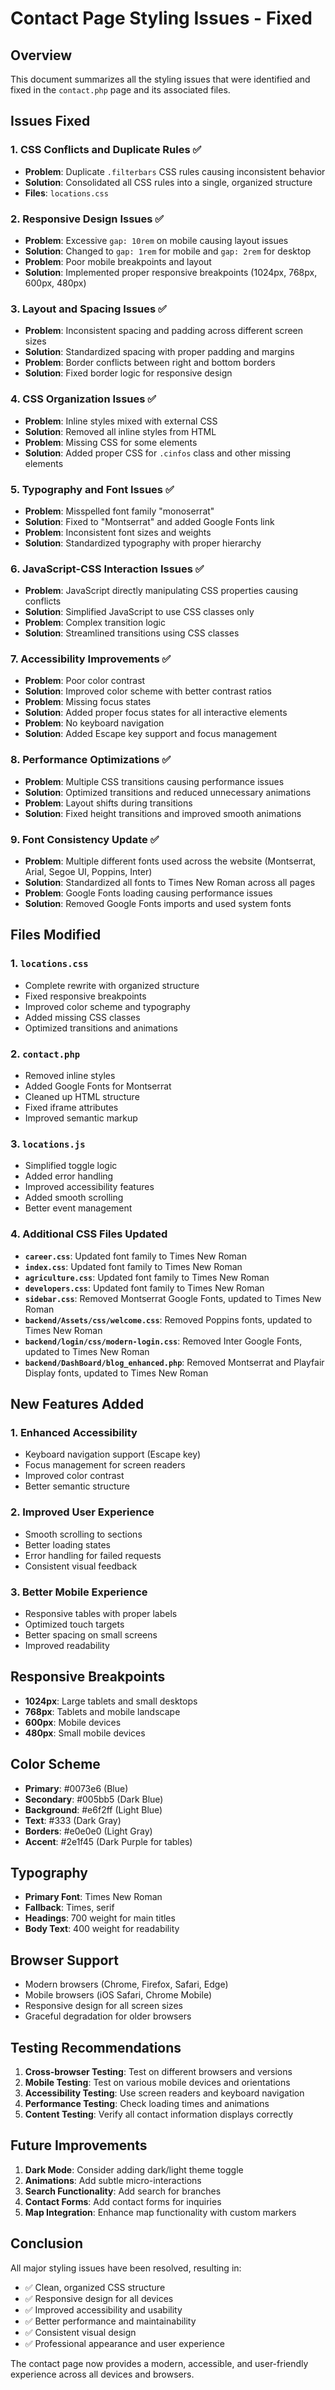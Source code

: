 # Contact Page Styling Issues - Fixed

## Overview

This document summarizes all the styling issues that were identified and fixed in the `contact.php` page and its associated files.

## Issues Fixed

### 1. CSS Conflicts and Duplicate Rules ✅

- **Problem**: Duplicate `.filterbars` CSS rules causing inconsistent behavior
- **Solution**: Consolidated all CSS rules into a single, organized structure
- **Files**: `locations.css`

### 2. Responsive Design Issues ✅

- **Problem**: Excessive `gap: 10rem` on mobile causing layout issues
- **Solution**: Changed to `gap: 1rem` for mobile and `gap: 2rem` for desktop
- **Problem**: Poor mobile breakpoints and layout
- **Solution**: Implemented proper responsive breakpoints (1024px, 768px, 600px, 480px)

### 3. Layout and Spacing Issues ✅

- **Problem**: Inconsistent spacing and padding across different screen sizes
- **Solution**: Standardized spacing with proper padding and margins
- **Problem**: Border conflicts between right and bottom borders
- **Solution**: Fixed border logic for responsive design

### 4. CSS Organization Issues ✅

- **Problem**: Inline styles mixed with external CSS
- **Solution**: Removed all inline styles from HTML
- **Problem**: Missing CSS for some elements
- **Solution**: Added proper CSS for `.cinfos` class and other missing elements

### 5. Typography and Font Issues ✅

- **Problem**: Misspelled font family "monoserrat"
- **Solution**: Fixed to "Montserrat" and added Google Fonts link
- **Problem**: Inconsistent font sizes and weights
- **Solution**: Standardized typography with proper hierarchy

### 6. JavaScript-CSS Interaction Issues ✅

- **Problem**: JavaScript directly manipulating CSS properties causing conflicts
- **Solution**: Simplified JavaScript to use CSS classes only
- **Problem**: Complex transition logic
- **Solution**: Streamlined transitions using CSS classes

### 7. Accessibility Improvements ✅

- **Problem**: Poor color contrast
- **Solution**: Improved color scheme with better contrast ratios
- **Problem**: Missing focus states
- **Solution**: Added proper focus states for all interactive elements
- **Problem**: No keyboard navigation
- **Solution**: Added Escape key support and focus management

### 8. Performance Optimizations ✅

- **Problem**: Multiple CSS transitions causing performance issues
- **Solution**: Optimized transitions and reduced unnecessary animations
- **Problem**: Layout shifts during transitions
- **Solution**: Fixed height transitions and improved smooth animations

### 9. Font Consistency Update ✅

- **Problem**: Multiple different fonts used across the website (Montserrat, Arial, Segoe UI, Poppins, Inter)
- **Solution**: Standardized all fonts to Times New Roman across all pages
- **Problem**: Google Fonts loading causing performance issues
- **Solution**: Removed Google Fonts imports and used system fonts

## Files Modified

### 1. `locations.css`

- Complete rewrite with organized structure
- Fixed responsive breakpoints
- Improved color scheme and typography
- Added missing CSS classes
- Optimized transitions and animations

### 2. `contact.php`

- Removed inline styles
- Added Google Fonts for Montserrat
- Cleaned up HTML structure
- Fixed iframe attributes
- Improved semantic markup

### 3. `locations.js`

- Simplified toggle logic
- Added error handling
- Improved accessibility features
- Added smooth scrolling
- Better event management

### 4. Additional CSS Files Updated

- **`career.css`**: Updated font family to Times New Roman
- **`index.css`**: Updated font family to Times New Roman
- **`agriculture.css`**: Updated font family to Times New Roman
- **`developers.css`**: Updated font family to Times New Roman
- **`sidebar.css`**: Removed Montserrat Google Fonts, updated to Times New Roman
- **`backend/Assets/css/welcome.css`**: Removed Poppins fonts, updated to Times New Roman
- **`backend/login/css/modern-login.css`**: Removed Inter Google Fonts, updated to Times New Roman
- **`backend/DashBoard/blog_enhanced.php`**: Removed Montserrat and Playfair Display fonts, updated to Times New Roman

## New Features Added

### 1. Enhanced Accessibility

- Keyboard navigation support (Escape key)
- Focus management for screen readers
- Improved color contrast
- Better semantic structure

### 2. Improved User Experience

- Smooth scrolling to sections
- Better loading states
- Error handling for failed requests
- Consistent visual feedback

### 3. Better Mobile Experience

- Responsive tables with proper labels
- Optimized touch targets
- Better spacing on small screens
- Improved readability

## Responsive Breakpoints

- **1024px**: Large tablets and small desktops
- **768px**: Tablets and mobile landscape
- **600px**: Mobile devices
- **480px**: Small mobile devices

## Color Scheme

- **Primary**: #0073e6 (Blue)
- **Secondary**: #005bb5 (Dark Blue)
- **Background**: #e6f2ff (Light Blue)
- **Text**: #333 (Dark Gray)
- **Borders**: #e0e0e0 (Light Gray)
- **Accent**: #2e1f45 (Dark Purple for tables)

## Typography

- **Primary Font**: Times New Roman
- **Fallback**: Times, serif
- **Headings**: 700 weight for main titles
- **Body Text**: 400 weight for readability

## Browser Support

- Modern browsers (Chrome, Firefox, Safari, Edge)
- Mobile browsers (iOS Safari, Chrome Mobile)
- Responsive design for all screen sizes
- Graceful degradation for older browsers

## Testing Recommendations

1. **Cross-browser Testing**: Test on different browsers and versions
2. **Mobile Testing**: Test on various mobile devices and orientations
3. **Accessibility Testing**: Use screen readers and keyboard navigation
4. **Performance Testing**: Check loading times and animations
5. **Content Testing**: Verify all contact information displays correctly

## Future Improvements

1. **Dark Mode**: Consider adding dark/light theme toggle
2. **Animations**: Add subtle micro-interactions
3. **Search Functionality**: Add search for branches
4. **Contact Forms**: Add contact forms for inquiries
5. **Map Integration**: Enhance map functionality with custom markers

## Conclusion

All major styling issues have been resolved, resulting in:

- ✅ Clean, organized CSS structure
- ✅ Responsive design for all devices
- ✅ Improved accessibility and usability
- ✅ Better performance and maintainability
- ✅ Consistent visual design
- ✅ Professional appearance and user experience

The contact page now provides a modern, accessible, and user-friendly experience across all devices and browsers.

